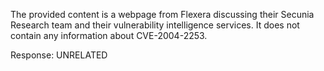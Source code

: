 The provided content is a webpage from Flexera discussing their Secunia Research team and their vulnerability intelligence services. It does not contain any information about CVE-2004-2253.

Response: UNRELATED